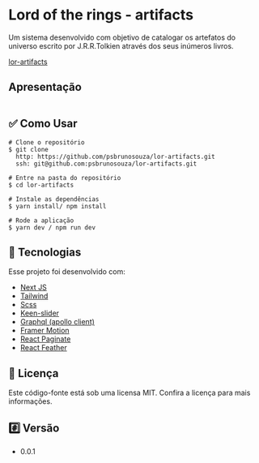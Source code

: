 # Lord of the rings - artifacts

Um sistema desenvolvido com objetivo de catalogar os artefatos do universo escrito por J.R.R.Tolkien 
através dos seus inúmeros livros.

<a href="https://lor-artifacts.vercel.app">lor-artifacts</a>

## Apresentação

<div style="gap: 24px; display: flex; justify-content: center; align-items: center">
    <div style="display: flex; justify-content: center; align-items: center">
        <img alt="" src="https://lor-artifacts.s3.amazonaws.com/readme/lor-gif-app.gif"/>
    </div>  
    <div style="display: flex; justify-content: center; align-items: center">
        <img alt="" src="https://lor-artifacts.s3.amazonaws.com/readme/lor-web.gif"/>
    </div>  
</div>

## ✅ Como Usar

  ```
# Clone o repositório
$ git clone 
    http: https://github.com/psbrunosouza/lor-artifacts.git
    ssh: git@github.com:psbrunosouza/lor-artifacts.git

# Entre na pasta do repositório
$ cd lor-artifacts

# Instale as dependências
$ yarn install/ npm install

# Rode a aplicação
$ yarn dev / npm run dev
  ```

## 🚀 Tecnologias
Esse projeto foi desenvolvido com:

- <a href="https://nextjs.org/">Next JS</a>
- <a href="https://tailwindui.com/">Tailwind</a>
- <a href="https://sass-lang.com/">Scss</a>
- <a href="https://keen-slider.io/">Keen-slider</a>
- <a href="https://www.apollographql.com/docs/react/">Graphql (apollo client)</a>
- <a href="https://www.framer.com/motion/">Framer Motion</a>
- <a href="https://www.npmjs.com/package/react-paginate">React Paginate</a>
- <a href="https://www.npmjs.com/package/react-feather">React Feather</a>

## 📝 Licença
Este código-fonte está sob uma licensa MIT. Confira a licença para mais informações.

## #️⃣ Versão
- 0.0.1
